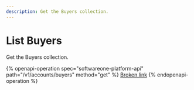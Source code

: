 ```yaml
---
description: Get the Buyers collection.
---
```


# List Buyers

Get the Buyers collection.

{% openapi-operation spec="softwareone-platform-api" path="/v1/accounts/buyers" method="get" %}
[Broken link](broken-reference)
{% endopenapi-operation %}
